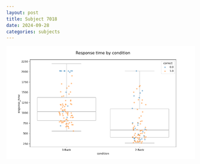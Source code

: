 ```yaml
---
layout: post
title: Subject 7018
date: 2024-09-28
categories: subjects
---
```


![](data/7018/run-1/7018_response_time_by_condition.png)
